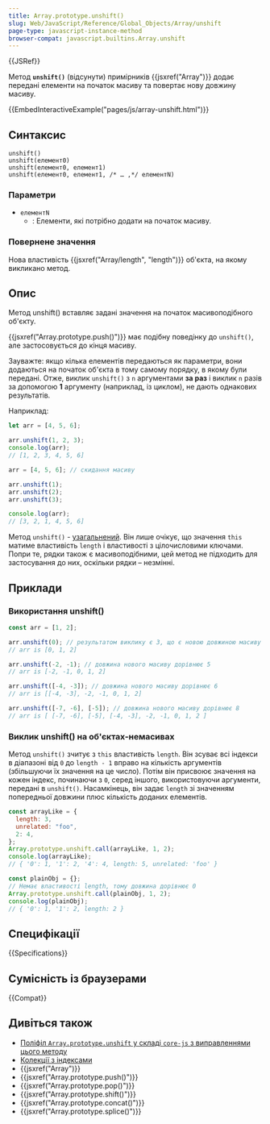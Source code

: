 ```yaml
---
title: Array.prototype.unshift()
slug: Web/JavaScript/Reference/Global_Objects/Array/unshift
page-type: javascript-instance-method
browser-compat: javascript.builtins.Array.unshift
---
```


{{JSRef}}

Метод **`unshift()`** (відсунути) примірників {{jsxref("Array")}} додає передані елементи на початок масиву та повертає нову довжину масиву.

{{EmbedInteractiveExample("pages/js/array-unshift.html")}}

## Синтаксис

```js-nolint
unshift()
unshift(елемент0)
unshift(елемент0, елемент1)
unshift(елемент0, елемент1, /* … ,*/ елементN)
```

### Параметри

- `елементN`
  - : Елементи, які потрібно додати на початок масиву.

### Повернене значення

Нова властивість {{jsxref("Array/length", "length")}} об'єкта, на якому викликано метод.

## Опис

Метод unshift() вставляє задані значення на початок масивоподібного об'єкту.

{{jsxref("Array.prototype.push()")}} має подібну поведінку до `unshift()`, але застосовується до кінця масиву.

Зауважте: якщо кілька елементів передаються як параметри, вони додаються на початок об'єкта в тому самому порядку, в якому були передані. Отже, виклик `unshift()` з `n` аргументами **за раз** і виклик `n` разів за допомогою **1** аргументу (наприклад, із циклом), не дають однакових результатів.

Наприклад:

```js
let arr = [4, 5, 6];

arr.unshift(1, 2, 3);
console.log(arr);
// [1, 2, 3, 4, 5, 6]

arr = [4, 5, 6]; // скидання масиву

arr.unshift(1);
arr.unshift(2);
arr.unshift(3);

console.log(arr);
// [3, 2, 1, 4, 5, 6]
```

Метод `unshift()` - [узагальнений](/uk/docs/Web/JavaScript/Reference/Global_Objects/Array#uzahalneni-metody-masyvu). Він лише очікує, що значення `this` матиме властивість `length` і властивості з цілочисловими ключами. Попри те, рядки також є масивоподібними, цей метод не підходить для застосування до них, оскільки рядки – незмінні.

## Приклади

### Використання unshift()

```js
const arr = [1, 2];

arr.unshift(0); // результатом виклику є 3, що є новою довжиною масиву
// arr is [0, 1, 2]

arr.unshift(-2, -1); // довжина нового масиву дорівнює 5
// arr is [-2, -1, 0, 1, 2]

arr.unshift([-4, -3]); // довжина нового масиву дорівнює 6
// arr is [[-4, -3], -2, -1, 0, 1, 2]

arr.unshift([-7, -6], [-5]); // довжина нового масиву дорівнює 8
// arr is [ [-7, -6], [-5], [-4, -3], -2, -1, 0, 1, 2 ]
```

### Виклик unshift() на об'єктах-немасивах

Метод `unshift()` зчитує з `this` властивість `length`. Він зсуває всі індекси в діапазоні від `0` до `length - 1` вправо на кількість аргументів (збільшуючи їх значення на це число). Потім він присвоює значення на кожен індекс, починаючи з `0`, серед іншого, використовуючи аргументи, передані в `unshift()`. Насамкінець, він задає `length` зі значенням попередньої довжини плюс кількість доданих елементів.

```js
const arrayLike = {
  length: 3,
  unrelated: "foo",
  2: 4,
};
Array.prototype.unshift.call(arrayLike, 1, 2);
console.log(arrayLike);
// { '0': 1, '1': 2, '4': 4, length: 5, unrelated: 'foo' }

const plainObj = {};
// Немає властивості length, тому довжина дорівнює 0
Array.prototype.unshift.call(plainObj, 1, 2);
console.log(plainObj);
// { '0': 1, '1': 2, length: 2 }
```

## Специфікації

{{Specifications}}

## Сумісність із браузерами

{{Compat}}

## Дивіться також

- [Поліфіл `Array.prototype.unshift` у складі `core-js` з виправленнями цього методу](https://github.com/zloirock/core-js#ecmascript-array)
- [Колекції з індексами](/uk/docs/Web/JavaScript/Guide/Indexed_collections)
- {{jsxref("Array")}}
- {{jsxref("Array.prototype.push()")}}
- {{jsxref("Array.prototype.pop()")}}
- {{jsxref("Array.prototype.shift()")}}
- {{jsxref("Array.prototype.concat()")}}
- {{jsxref("Array.prototype.splice()")}}
